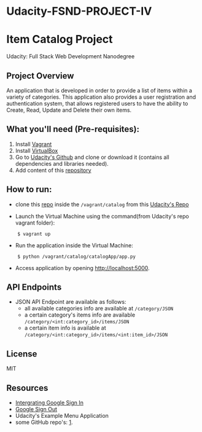 # Udacity-FSND-PROJECT-IV
# Item Catalog Project

Udacity: Full Stack Web Development Nanodegree

## Project Overview

An application that is developed in order to provide a list of items within a variety of categories. This application also provides a user registration and authentication system, that allows registered users to have the ability to Create, Read, Update and Delete their own items.

## What you'll need (Pre-requisites):

1. Install [Vagrant](https://www.vagrantup.com/)
2. Install [VirtualBox](https://www.virtualbox.org/)
3. Go to [Udacity's Github](https://github.com/udacity/fullstack-nanodegree-vm) and clone or download it (contains all dependencies and libraries needed).
4. Add content of this [repository](https://github.com/AhmedEHaddad/Udacity-FSND-PROJECT-IV/tree/master/vagrant/catalog/catalogApp)

## How to run:

* clone this [repo](https://github.com/AhmedEHaddad/Udacity-FSND-PROJECT-IV/tree/master/vagrant/catalog/catalogApp) inside the `/vagrant/catalog` from this [Udacity's Repo](https://github.com/udacity/fullstack-nanodegree-vm)

* Launch the Virtual Machine using the command(from Udacity's repo vagrant folder):
```
    $ vagrant up
```
* Run the application inside the Virtual Machine:
```
    $ python /vagrant/catalog/catalogApp/app.py
```
* Access application by opening [http://localhost:5000](http://localhost:5000).

## API Endpoints
* JSON API Endpoint are available as follows:
  * all available categories info are available at `/category/JSON`
  * a certain category's items info are available `/category/<int:category_id>/items/JSON`
  * a certain item info is available at `/category/<int:category_id>/items/<int:item_id>/JSON`  

## License
MIT
## Resources

* [Intergrating Google Sign In](https://developers.google.com/identity/sign-in/web/sign-in)
* [Google Sign Out](https://developers.google.com/identity/sign-in/web/sign-in#sign_out_a_user)
* Udacity's Example Menu Application
* some GitHub repo's: [1](https://github.com/LeandriB/item_catalog).
